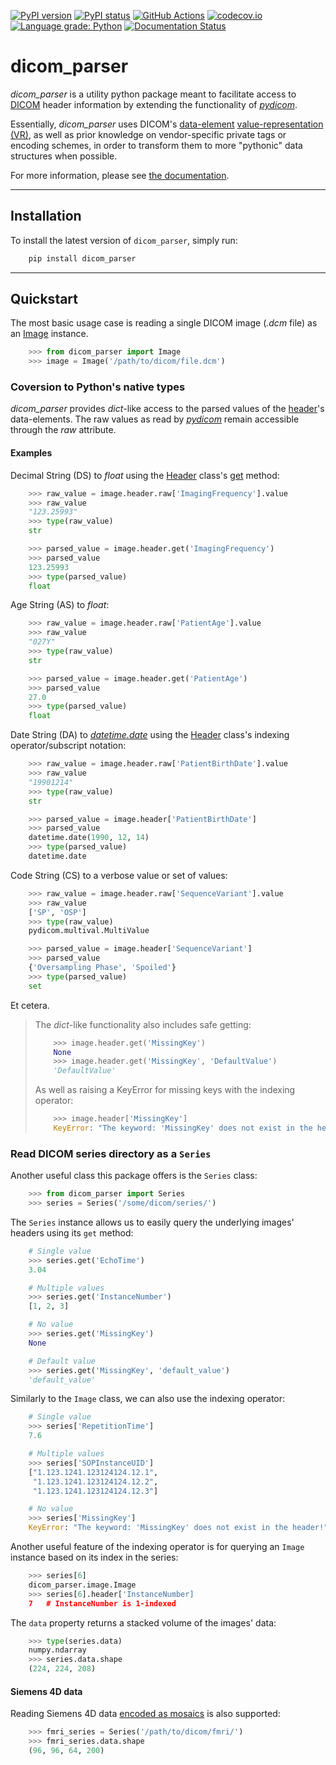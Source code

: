 [![PyPI version](https://img.shields.io/pypi/v/dicom_parser.svg)](https://pypi.python.org/pypi/pylabber/)
[![PyPI status](https://img.shields.io/pypi/status/dicom_parser.svg)](https://pypi.python.org/pypi/pylabber/)
[![GitHub Actions](https://github.com/ZviBaratz/dicom_parser/actions/workflows/tests.yml/badge.svg)](https://github.com/ZviBaratz/dicom_parser/actions/workflows/tests.yml)
[![codecov.io](https://codecov.io/gh/ZviBaratz/dicom_parser/coverage.svg?branch=master)](https://codecov.io/github/ZviBaratz/dicom_parser?branch=master)
[![Language grade: Python](https://img.shields.io/lgtm/grade/python/g/ZviBaratz/dicom_parser.svg?logo=lgtm&logoWidth=18)](https://lgtm.com/projects/g/ZviBaratz/dicom_parser/context:python)
[![Documentation Status](https://readthedocs.org/projects/dicom-parser/badge/?version=latest)](http://dicom-parser.readthedocs.io/?badge=latest)

# dicom_parser

_dicom_parser_ is a utility python package meant to facilitate access to
[DICOM](https://www.dicomstandard.org/) header information by extending the functionality of _[pydicom]_.

Essentially, _dicom_parser_ uses DICOM's
[data-element](https://northstar-www.dartmouth.edu/doc/idl/html_6.2/DICOM_Attributes.html)
[value-representation (VR)](http://dicom.nema.org/medical/dicom/current/output/chtml/part05/sect_6.2.html),
as well as prior knowledge on vendor-specific private tags or encoding schemes,
in order to transform them to more "pythonic" data structures when possible.

For more information, please see [the documentation].

---

## Installation

To install the latest version of `dicom_parser`, simply run:

```bash
    pip install dicom_parser
```

---

## Quickstart

The most basic usage case is reading a single DICOM image (_.dcm_ file) as
an [Image](https://dicom-parser.readthedocs.io/en/latest/modules/dicom_parser.html#dicom_parser.image.Image)
instance.

```python
    >>> from dicom_parser import Image
    >>> image = Image('/path/to/dicom/file.dcm')
```

### Coversion to Python's native types

_dicom_parser_ provides _dict_-like access to the parsed values of the
[header](https://dcm4che.atlassian.net/wiki/spaces/d2/pages/1835038/A+Very+Basic+DICOM+Introduction)'s
data-elements. The raw values as read by _[pydicom]_ remain accessible through the _raw_ attribute.

#### Examples

Decimal String (DS) to _float_ using the [Header] class's
[get](https://dicom-parser.readthedocs.io/en/latest/modules/dicom_parser.html#dicom_parser.header.Header.get)
method:

```python
    >>> raw_value = image.header.raw['ImagingFrequency'].value
    >>> raw_value
    "123.25993"
    >>> type(raw_value)
    str

    >>> parsed_value = image.header.get('ImagingFrequency')
    >>> parsed_value
    123.25993
    >>> type(parsed_value)
    float
```

Age String (AS) to _float_:

```python
    >>> raw_value = image.header.raw['PatientAge'].value
    >>> raw_value
    "027Y"
    >>> type(raw_value)
    str

    >>> parsed_value = image.header.get('PatientAge')
    >>> parsed_value
    27.0
    >>> type(parsed_value)
    float
```

Date String (DA) to _[datetime.date]_ using the [Header] class's
indexing operator/subscript notation:

```python
    >>> raw_value = image.header.raw['PatientBirthDate'].value
    >>> raw_value
    "19901214"
    >>> type(raw_value)
    str

    >>> parsed_value = image.header['PatientBirthDate']
    >>> parsed_value
    datetime.date(1990, 12, 14)
    >>> type(parsed_value)
    datetime.date
```

Code String (CS) to a verbose value or set of values:

```python
    >>> raw_value = image.header.raw['SequenceVariant'].value
    >>> raw_value
    ['SP', 'OSP']
    >>> type(raw_value)
    pydicom.multival.MultiValue

    >>> parsed_value = image.header['SequenceVariant']
    >>> parsed_value
    {'Oversampling Phase', 'Spoiled'}
    >>> type(parsed_value)
    set
```

Et cetera.

> The _dict_-like functionality also includes safe getting:
>
> ```python
>     >>> image.header.get('MissingKey')
>     None
>     >>> image.header.get('MissingKey', 'DefaultValue')
>     'DefaultValue'
> ```
>
> As well as raising a KeyError for missing keys with the indexing operator:
>
> ```python
>     >>> image.header['MissingKey']
>     KeyError: "The keyword: 'MissingKey' does not exist in the header!"
> ```

### Read DICOM series directory as a `Series`

Another useful class this package offers is the `Series` class:

```python
    >>> from dicom_parser import Series
    >>> series = Series('/some/dicom/series/')
```

The `Series` instance allows us to easily
query the underlying images' headers using its `get` method:

```python
    # Single value
    >>> series.get('EchoTime')
    3.04

    # Multiple values
    >>> series.get('InstanceNumber')
    [1, 2, 3]

    # No value
    >>> series.get('MissingKey')
    None

    # Default value
    >>> series.get('MissingKey', 'default_value')
    'default_value'
```

Similarly to the `Image` class, we can also use the indexing operator:

```python
    # Single value
    >>> series['RepetitionTime']
    7.6

    # Multiple values
    >>> series['SOPInstanceUID']
    ["1.123.1241.123124124.12.1",
     "1.123.1241.123124124.12.2",
     "1.123.1241.123124124.12.3"]

    # No value
    >>> series['MissingKey']
    KeyError: "The keyword: 'MissingKey' does not exist in the header!"
```

Another useful feature of the indexing operator is for querying an `Image` instance based on its index in the series:

```python
    >>> series[6]
    dicom_parser.image.Image
    >>> series[6].header['InstanceNumber]
    7   # InstanceNumber is 1-indexed
```

The `data` property returns a stacked volume of the images' data:

```python
    >>> type(series.data)
    numpy.ndarray
    >>> series.data.shape
    (224, 224, 208)
```

#### Siemens 4D data

Reading Siemens 4D data
[encoded as mosaics](https://nipy.org/nibabel/dicom/dicom_mosaic.html)
is also supported:

```python
    >>> fmri_series = Series('/path/to/dicom/fmri/')
    >>> fmri_series.data.shape
    (96, 96, 64, 200)
```

[datetime.date]: https://docs.python.org/3/library/datetime.html#available-types
[header]: https://dicom-parser.readthedocs.io/en/latest/modules/dicom_parser.html#dicom_parser.header.Header
[pydicom]: https://pydicom.github.io/
[series]: https://dicom-parser.readthedocs.io/en/latest/modules/dicom_parser.html#dicom_parser.series.Series
[the documentation]: http://dicom-parser.readthedocs.io/?badge=latest
